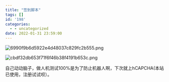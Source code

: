 ```yaml
---
title: "签到脚本"
tags: []
id: '198'
categories:
  - - uncategorized
date: 2022-01-31 23:59:00
---
```


![6990f9b6d5922e4d48037c829fc2b555.png](https://ci.cncn3.cn/6990f9b6d5922e4d48037c829fc2b555.png)

![cbdf32db653f71f6f46b38f4191b653c.png](https://ci.cncn3.cn/cbdf32db653f71f6f46b38f4191b653c.png)

自己动动脑子，做人机测试100%是为了防止机器人啊，下次就上hCAPCHA(本站已使用，注册试试呗）。